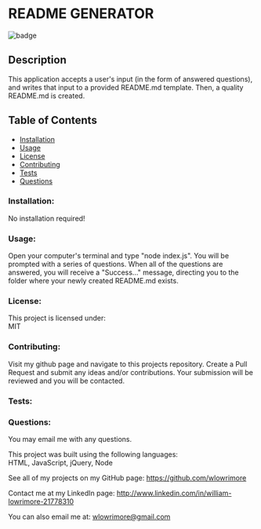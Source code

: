 
  
# README GENERATOR

![badge](https://img.shields.io/badge/license-MIT-purple)<br />

## Description
This application accepts a user's input (in the form of answered questions), and writes that input to a provided README.md template. Then, a quality README.md is created.

  ## Table of Contents
  - [Installation](#installation)
  - [Usage](#usage)
  - [License](#license)
  - [Contributing](#contributing)
  - [Tests](#tests)
  - [Questions](#questions)

  ### Installation:
  No installation required!
  
  ### Usage:
  Open your computer's terminal and type "node index.js".  You will be prompted with a series of questions.  When all of the questions are answered, you will receive a "Success..." message, directing you to the folder where your newly created README.md exists.

  ### License:
  This project is licensed under:<br />
  MIT

  ### Contributing:
  Visit my github page and navigate to this projects repository.  Create a Pull Request and submit any ideas and/or contributions.  Your submission will be reviewed and you will be contacted.

  ### Tests:
  

  ### Questions:
  You may email me with any questions.<br />

  This project was built using the following languages:<br />
  HTML, JavaScript, jQuery, Node  
  
  See all of my projects on my GitHub page: https://github.com/wlowrimore

  Contact me at my LinkedIn page: http://www.linkedin.com/in/william-lowrimore-21778310

  You can also email me at: wlowrimore@gmail.com
    